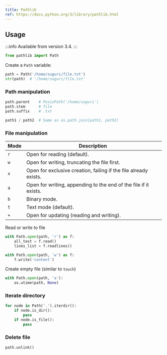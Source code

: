 ```yaml
---
title: Pathlib
ref: https://docs.python.org/3/library/pathlib.html
---
```


## Usage

:::info
Available from version 3.4.
:::

```python
from pathlib import Path
```

Create a `Path` variable:

```python
path = Path('/home/suguri/file.txt')
str(path)  # '/home/suguri/file.txt'
```

### Path manipulation

```python
path.parent    # PosixPath('/home/suguri')
path.stem      # file
path.suffix    # .txt

path1 / path2  # Same as os.path.join(path1, path2)
```

### File manipulation

| Mode | Description |
| ---- | ----------- |
| `r` | Open for reading (default). |
| `w` | Open for writing, truncating the file first. |
| `x` | Open for exclusive creation, failing if the file already exists. |
| `a` | Open for writing, appending to the end of the file if it exists. |
| `b` | Binary mode. |
| `t` | Text mode (default). |
| `+` | Open for updating (reading and writing). |

Read or write to file

```python
with Path.open(path, 'r') as f:
    all_text = f.read()
    lines_list = f.readlines()

with Path.open(path, 'w') as f:
    f.write('content')
```

Create empty file (similar to `touch`)

```python
with Path.open(path, 'a'):
    os.utime(path, None)
```

### Iterate directory

```python
for node in Path('.').iterdir():
    if node.is_dir():
        pass
    if node.is_file():
        pass
```

### Delete file

```python
path.unlink()
```
